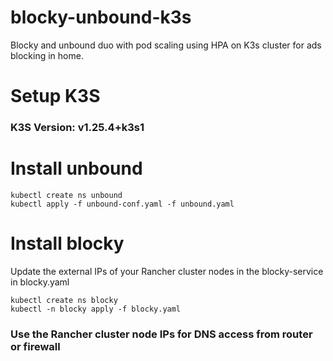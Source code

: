 # blocky-unbound-k3s
Blocky and unbound duo with pod scaling using HPA on K3s cluster for ads blocking in home.

# Setup K3S
### K3S Version: v1.25.4+k3s1

# Install unbound

```
kubectl create ns unbound
kubectl apply -f unbound-conf.yaml -f unbound.yaml
```

# Install blocky

Update the external IPs of your Rancher cluster nodes in the blocky-service in blocky.yaml

```
kubectl create ns blocky
kubectl -n blocky apply -f blocky.yaml
```

### Use the Rancher cluster node IPs for DNS access from router or firewall
